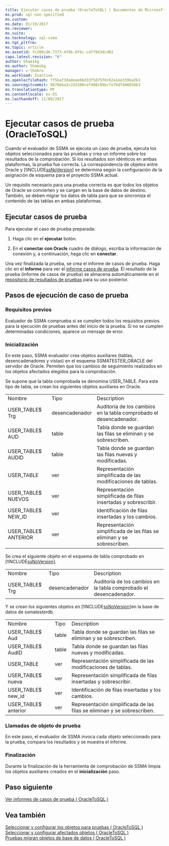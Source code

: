 ```yaml
---
title: Ejecutar casos de prueba (OracleToSQL) | Documentos de Microsoft
ms.prod: sql-non-specified
ms.custom: 
ms.date: 01/19/2017
ms.reviewer: 
ms.suite: 
ms.technology: sql-ssma
ms.tgt_pltfrm: 
ms.topic: article
ms.assetid: fc208cdb-7373-4f6b-8f6c-cdff9d3dcd02
caps.latest.revision: "6"
author: Shamikg
ms.author: Shamikg
manager: v-thobro
ms.workload: Inactive
ms.openlocfilehash: ff5baf3dadeee06d33f5d75f0c62a1ee339ba2b3
ms.sourcegitcommit: 9678eba3c2d3100cef408c69bcfe76df49803d63
ms.translationtype: MT
ms.contentlocale: es-ES
ms.lasthandoff: 11/09/2017
---
```

# <a name="running-test-cases-oracletosql"></a>Ejecutar casos de prueba (OracleToSQL)
Cuando el evaluador de SSMA se ejecuta un caso de prueba, ejecuta los objetos seleccionados para las pruebas y crea un informe sobre los resultados de la comprobación. Si los resultados son idénticos en ambas plataformas, la prueba fue correcta. La correspondencia de objetos entre Oracle y [!INCLUDE[ssNoVersion](../../includes/ssnoversion_md.md)] se determina según la configuración de la asignación de esquema para el proyecto SSMA actual.  
  
Un requisito necesario para una prueba correcta es que todos los objetos de Oracle se convierten y se cargan en la base de datos de destino. También, se deben migrar los datos de tabla para que se sincroniza el contenido de las tablas en ambas plataformas.  
  
## <a name="run-test-case"></a>Ejecutar casos de prueba  
Para ejecutar el caso de prueba preparada:  
  
1.  Haga clic en el **ejecutar** botón.  
  
2.  En el **conectar con Oracle** cuadro de diálogo, escriba la información de conexión y, a continuación, haga clic en **conectar**.  
  
Una vez finalizada la prueba, se crea el informe de casos de prueba. Haga clic en el **informe** para ver el [informe casos de prueba](http://msdn.microsoft.com/en-us/8da14323-9dd6-4019-bf79-3e8b972a9bc0). El resultado de la prueba (informe de casos de prueba) se almacena automáticamente en el [repositorio de resultados de pruebas](http://msdn.microsoft.com/en-us/f941cce4-d3e3-4aeb-a88a-4f101a97a9f4) para su uso posterior.  
  
## <a name="test-case-execution-steps"></a>Pasos de ejecución de caso de prueba  
  
### <a name="prerequisites"></a>Requisitos previos  
Evaluador de SSMA comprueba si se cumplen todos los requisitos previos para la ejecución de pruebas antes del inicio de la prueba. Si no se cumplen determinadas condiciones, aparece un mensaje de error.  
  
### <a name="initialization"></a>Inicialización  
En este paso, SSMA evaluador crea objetos auxiliares (tablas, desencadenadores y vistas) en el esquema SSMATESTER_ORACLE del servidor de Oracle. Permiten que los cambios de seguimiento realizados en los objetos afectados elegidos para la comprobación.  
  
Se supone que la tabla comprobada se denomina USER_TABLE. Para este tipo de tabla, se crean los siguientes objetos auxiliares en Oracle.  
  
||||  
|-|-|-|  
|Nombre|Tipo|Description|  
|USER_TABLE$ Trg|desencadenador|Auditoría de los cambios en la tabla comprobado el desencadenador.|  
|USER_TABLE$ AUD|table|Tabla donde se guardan las filas se eliminan y se sobrescriben.|  
|USER_TABLE$ AUDID|table|Tabla donde se guardan las filas nuevas y modificadas.|  
|USER_TABLE|ver|Representación simplificada de las modificaciones de tablas.|  
|USER_TABLE$ NUEVOS|ver|Representación simplificada de filas insertadas y sobrescribir.|  
|USER_TABLE$ NEW_ID|ver|Identificación de filas insertadas y los cambios.|  
|USER_TABLE$ ANTERIOR|ver|Representación simplificada de las filas se eliminan y se sobrescriben.|  
  
Se crea el siguiente objeto en el esquema de tabla comprobado en [!INCLUDE[ssNoVersion](../../includes/ssnoversion_md.md)].  
  
||||  
|-|-|-|  
|Nombre|Tipo|Description|  
|USER_TABLE$ Trg|desencadenador|Auditoría de los cambios en la tabla comprobado el desencadenador.|  
  
Y se crean los siguientes objetos en [!INCLUDE[ssNoVersion](../../includes/ssnoversion_md.md)]en la base de datos de ssmatesterdb.  
  
||||  
|-|-|-|  
|Nombre|Tipo|Description|  
|USER_TABLE$ Aud|table|Tabla donde se guardan las filas se eliminan y se sobrescriben.|  
|USER_TABLE$ AudID|table|Tabla donde se guardan las filas nuevas y modificadas.|  
|USER_TABLE|ver|Representación simplificada de las modificaciones de tablas.|  
|USER_TABLE$ nueva|ver|Representación simplificada de filas insertadas y sobrescribir.|  
|USER_TABLE$ new_id|ver|Identificación de filas insertadas y los cambios.|  
|USER_TABLE$ anterior|ver|Representación simplificada de las filas se eliminan y se sobrescriben.|  
  
### <a name="test-object-calls"></a>Llamadas de objeto de prueba  
En este paso, el evaluador de SSMA invoca cada objeto seleccionado para la prueba, compara los resultados y se muestra el informe.  
  
### <a name="finalization"></a>Finalización  
Durante la finalización de la herramienta de comprobación de SSMA limpia los objetos auxiliares creados en el **inicialización** paso.  
  
## <a name="next-step"></a>Paso siguiente  
[Ver informes de casos de prueba &#40; OracleToSQL &#41;](../../ssma/oracle/viewing-test-case-reports-oracletosql.md)  
  
## <a name="see-also"></a>Vea también  
[Seleccionar y configurar los objetos para pruebas &#40; OracleToSQL &#41;](../../ssma/oracle/selecting-and-configuring-objects-to-test-oracletosql.md)  
[Seleccionar y configurar afectados objetos &#40; OracleToSQL &#41;](../../ssma/oracle/selecting-and-configuring-affected-objects-oracletosql.md)  
[Pruebas migran objetos de base de datos &#40; OracleToSQL &#41;](../../ssma/oracle/testing-migrated-database-objects-oracletosql.md)  
  
